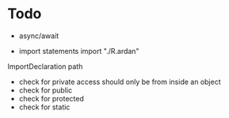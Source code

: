 #  Todo

- async/await

- import statements
import "./R.ardan"

ImportDeclaration
    path

- check for private
access should only be from inside an object
- check for public
- check for protected
- check for static


